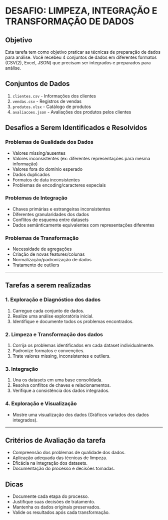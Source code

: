 # DESAFIO: LIMPEZA, INTEGRAÇÃO E TRANSFORMAÇÃO DE DADOS

## Objetivo

Esta tarefa tem como objetivo praticar as técnicas de preparação de dados para análise. Você recebeu 4 conjuntos de dados em diferentes formatos (CSV(2), Excel, JSON) que precisam ser integrados e preparados para análise.

## Conjuntos de Dados

1.  `clientes.csv` - Informações dos clientes
2.  `vendas.csv` - Registros de vendas
3.  `produtos.xlsx` - Catálogo de produtos
4.  `avaliacoes.json` - Avaliações dos produtos pelos clientes

## Desafios a Serem Identificados e Resolvidos

### Problemas de Qualidade dos Dados

* Valores missing/ausentes
* Valores inconsistentes (ex: diferentes representações para mesma informação)
* Valores fora do domínio esperado
* Dados duplicados
* Formatos de data inconsistentes
* Problemas de encoding/caracteres especiais

### Problemas de Integração

* Chaves primárias e estrangeiras inconsistentes
* Diferentes granularidades dos dados
* Conflitos de esquema entre datasets
* Dados semânticamente equivalentes com representações diferentes

### Problemas de Transformação

* Necessidade de agregações
* Criação de novas features/colunas
* Normalização/padronização de dados
* Tratamento de outliers

---

## Tarefas a serem realizadas

### 1. Exploração e Diagnóstico dos dados

1.  Carregue cada conjunto de dados.
2.  Realize uma análise exploratória inicial.
3.  Identifique e documente todos os problemas encontrados.

### 2. Limpeza e Transformação dos dados

1.  Corrija os problemas identificados em cada dataset individualmente.
2.  Padronize formatos e convenções.
3.  Trate valores missing, inconsistentes e outliers.

### 3. Integração

1.  Una os datasets em uma base consolidada.
2.  Resolva conflitos de chaves e relacionamentos.
3.  Verifique a consistência dos dados integrados.

### 4. Exploração e Visualização

* Mostre uma visualização dos dados (Gráficos variados dos dados integrados).

---

## Critérios de Avaliação da tarefa

* Compreensão dos problemas de qualidade dos dados.
* Aplicação adequada das técnicas de limpeza.
* Eficácia na integração dos datasets.
* Documentação do processo e decisões tomadas.

## Dicas

* Documente cada etapa do processo.
* Justifique suas decisões de tratamento.
* Mantenha os dados originais preservados.
* Valide os resultados após cada transformação.
